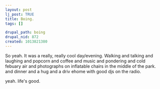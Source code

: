 ```yaml
--- 
layout: post
lj_post: TRUE
title: Boing.
tags: []

drupal_path: boing
drupal_nid: 872
created: 1013821380
---
```

So yeah. It was a really, really cool day/evening. Walking and talking and laughing and popcorn and coffee and music and pondering and cold febuary air and photographs on inflatable chairs in the middle of the park. and dinner and a hug and a driv ehome with good djs on the radio.

yeah. life's good.
